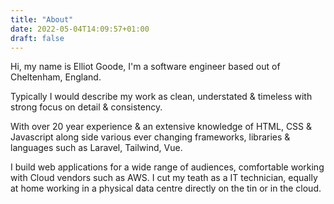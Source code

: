 ```yaml
---
title: "About"
date: 2022-05-04T14:09:57+01:00
draft: false
---
```


Hi, my name is Elliot Goode, I'm a software engineer based out of Cheltenham, England.

Typically I would describe my work as clean, understated & timeless with strong focus on detail & consistency.

With over 20 year experience & an extensive knowledge of HTML, CSS & Javascript along side various ever changing frameworks, libraries & languages such as Laravel, Tailwind, Vue. 

I build web applications for a wide range of audiences, comfortable working with Cloud vendors such as AWS. I cut my teath as a IT technician, equally at home working in a physical data centre directly on the tin or in the cloud.    

<!--
3rd Wave Coffee
Dobermann
Turntableism 
-->

